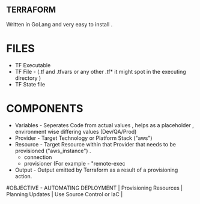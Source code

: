 ## TERRAFORM 

Written in GoLang and very easy to install . 

# FILES
  * TF Executable
  * TF File - (.tf and .tfvars or any other .tf* it might spot in the executing directory )
  * TF State file
 
# COMPONENTS 
  * Variables - Seperates Code from actual values ,  helps as a placeholder , environment wise differing values (Dev/QA/Prod)
  * Provider - Target Technology or Platform Stack ("aws") 
  * Resource - Target Resource within that Provider that needs to be provisioned ("aws_instance") . 
      * connection 
      * provisioner (For example - "remote-exec
  * Output - Output emitted by Terraform as a result of a provisioning action. 
  
  #OBJECTIVE - AUTOMATING DEPLOYMENT 
    | Provisioning Resources | Planning Updates | Use Source Control or IaC | 
 
